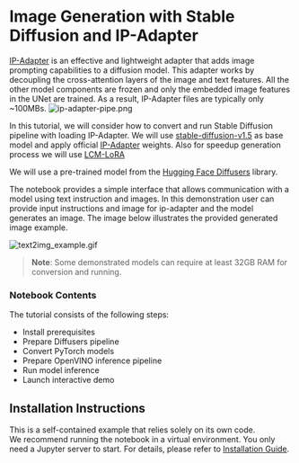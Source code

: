 # Image Generation with Stable Diffusion and IP-Adapter

[IP-Adapter](https://hf.co/papers/2308.06721) is an effective and lightweight adapter that adds image prompting capabilities to a diffusion model. This adapter works by decoupling the cross-attention layers of the image and text features. All the other model components are frozen and only the embedded image features in the UNet are trained. As a result, IP-Adapter files are typically only ~100MBs.
![ip-adapter-pipe.png](https://huggingface.co/h94/IP-Adapter/resolve/main/fig1.png)

In this tutorial, we will consider how to convert and run Stable Diffusion pipeline with loading IP-Adapter. We will use [stable-diffusion-v1.5](https://huggingface.co/runwayml/stable-diffusion-v1-5) as base model and apply official [IP-Adapter](https://huggingface.co/h94/IP-Adapter) weights. Also for speedup generation process we will use [LCM-LoRA](https://huggingface.co/latent-consistency/lcm-lora-sdv1-5)

We will use a pre-trained model from the [Hugging Face Diffusers](https://huggingface.co/docs/diffusers/index) library.

The notebook provides a simple interface that allows communication with a model using text instruction and images. In this demonstration user can provide input instructions and image for ip-adapter and the model generates an image. 
The image below illustrates the provided generated image example.

![text2img_example.gif](https://github.com/openvinotoolkit/openvino_notebooks/assets/29454499/e07f21a6-a7cf-49cf-bd2f-ec26cb7276d6)

>**Note**: Some demonstrated models can require at least 32GB RAM for conversion and running.

### Notebook Contents

The tutorial consists of the following steps:

- Install prerequisites
- Prepare Diffusers pipeline
- Convert PyTorch models
- Prepare OpenVINO inference pipeline
- Run model inference
- Launch interactive demo

## Installation Instructions

This is a self-contained example that relies solely on its own code.</br>
We recommend  running the notebook in a virtual environment. You only need a Jupyter server to start.
For details, please refer to [Installation Guide](../../README.md).
